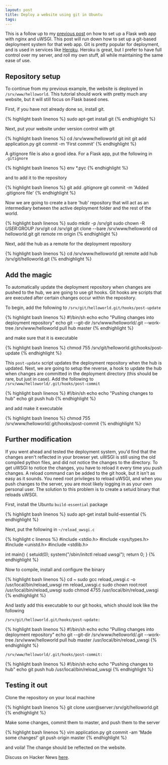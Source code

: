 ```yaml
---
layout: post
title: Deploy a website using git in Ubuntu
tags: 
---
```


This is a follow up to my [previous post](http://kramerapps.com/blog/post/22551999777/flask-uwsgi-nginx-ubuntu) on how to set up a Flask web app with nginx and uWSGI. This post will run down how to set up a git-based deployment system for that web app. Git is pretty popular for deployment, and is used in services like [Heroku](https://devcenter.heroku.com/articles/git). Heroku is great, but I prefer to have full control over my server, and roll my own stuff, all while maintaining the same ease of use.

## Repository setup

To continue from my previous example, the website is deployed in `/srv/www/helloworld`. This tutorial should work with pretty much any website, but it will still focus on Flask based ones.

First, if you have not already done so, install git.

{% highlight bash linenos %}
sudo apt-get install git
{% endhighlight %}

Next, put your website under version control with git

{% highlight bash linenos %}
cd /srv/www/helloworld
git init
git add application.py
git commit -m 'First commit'
{% endhighlight %}

A gitignore file is also a good idea. For a Flask app, put the following in `.gitignore`

{% highlight bash linenos %}
env
*.pyc
{% endhighlight %}

and to add it to the repository

{% highlight bash linenos %}
git add .gitignore
git commit -m 'Added .gitignore file'
{% endhighlight %}

Now we are going to create a bare 'hub' repository that will act as an intermediary between the active deployment folder and the rest of the world.

{% highlight bash linenos %}
sudo mkdir -p /srv/git
sudo chown -R $USER:$GROUP /srv/git
cd /srv/git
git clone --bare /srv/www/helloworld
cd helloworld.git
git remote rm origin
{% endhighlight %}

Next, add the hub as a remote for the deployment repository

{% highlight bash linenos %}
cd /srv/www/helloworld
git remote add hub /srv/git/helloworld.git
{% endhighlight %}

## Add the magic

To automatically update the deployment repository when changes are pushed to the hub, we are going to use git hooks. Git hooks are scripts that are executed after certain changes occur within the repository.

To begin, add the following to `/srv/git/helloworld.git/hooks/post-update`

{% highlight bash linenos %}
#!/bin/sh
echo
echo "Pulling changes into deployment repository"
echo
git --git-dir /srv/www/helloworld/.git --work-tree /srv/www/helloworld pull hub master
{% endhighlight %}

and make sure that it is executable

{% highlight bash linenos %}
chmod 755 /srv/git/helloworld.git/hooks/post-update
{% endhighlight %}

This `post-update` script updates the deployment repository when the hub is updated. Next, we are going to setup the reverse, a hook to update the hub when changes are committed in the deployment directory (this should be rare, but just in case). Add the following to `/srv/www/helloworld/.git/hooks/post-commit`

{% highlight bash linenos %}
#!/bin/sh
echo
echo "Pushing changes to hub"
echo
git push hub
{% endhighlight %}

and add make it executable

{% highlight bash linenos %}
chmod 755 /srv/www/helloworld/.git/hooks/post-commit
{% endhighlight %}

## Further modification

If you went ahead and tested the deployment system, you'd find that the changes aren't reflected in your browser yet. uWSGI is still using the old compiled python files, and did not notice the changes to the directory. To get uWSGI to notice the changes, you have to reload it every time you push changes. A reload command can be added to the git hook, but it isn't as easy as it sounds. You need root privileges to reload uWSGI, and when you push changes to the server, you are most likely logging in as your own personal user. The solution to this problem is to create a setuid binary that reloads uWSGI.

First, install the Ubuntu `build-essential` package

{% highlight bash linenos %}
sudo apt-get install build-essential
{% endhighlight %}

Next, put the following in `~/reload_uwsgi.c`

{% highlight c linenos %}
#include <stdio.h>
#include <sys/types.h>
#include <unistd.h>
#include <stdlib.h>

int main() {
    setuid(0);
    system("/sbin/initctl reload uwsgi");
    return 0;
}
{% endhighlight %}

Now to compile, install and configure the binary

{% highlight bash linenos %}
cd ~
sudo gcc reload_uwsgi.c -o /usr/local/bin/reload_uwsgi
rm reload_uwsgi.c
sudo chown root:root /usr/local/bin/reload_uwsgi
sudo chmod 4755 /usr/local/bin/reload_uwsgi
{% endhighlight %}

And lastly add this executable to our git hooks, which should look like the following

`/srv/git/helloworld.git/hooks/post-update:`

{% highlight bash linenos %}
#!/bin/sh
echo
echo "Pulling changes into deployment repository"
echo
git --git-dir /srv/www/helloworld/.git --work-tree /srv/www/helloworld pull hub master
/usr/local/bin/reload_uwsgi
{% endhighlight %}

`/srv/www/helloworld/.git/hooks/post-commit:`

{% highlight bash linenos %}
#!/bin/sh
echo
echo "Pushing changes to hub"
echo
git push hub
/usr/local/bin/reload_uwsgi
{% endhighlight %}

## Testing it out

Clone the repository on your local machine

{% highlight bash linenos %}
git clone user@server:/srv/git/helloworld.git
{% endhighlight %}

Make some changes, commit them to master, and push them to the server

{% highlight bash linenos %}
vim application.py
git commit -am 'Made some changes!'
git push origin master
{% endhighlight %}

and voila! The change should be reflected on the website.

Discuss on Hacker News [here](http://news.ycombinator.com/item?id=4067056).